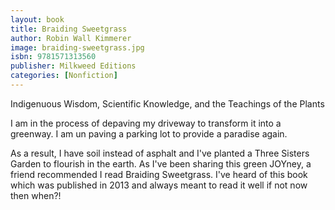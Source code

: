 ```yaml
---
layout: book
title: Braiding Sweetgrass
author: Robin Wall Kimmerer
image: braiding-sweetgrass.jpg
isbn: 9781571313560
publisher: Milkweed Editions
categories: [Nonfiction]
---
```

Indigenuous Wisdom, Scientific Knowledge, and the Teachings of the Plants

I am in the process of depaving my driveway to transform it into a greenway. I am un paving a parking lot to provide a paradise again. 

As a result, I have soil instead of asphalt and I've planted a Three Sisters Garden to flourish in the earth. As I've been sharing this green JOYney, a friend recommended I read Braiding Sweetgrass. I've heard of this book which was published in 2013 and always meant to read it well if not now then when?!